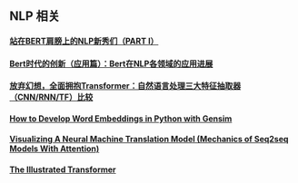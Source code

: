 ##  NLP 相关

#### [站在BERT肩膀上的NLP新秀们（PART I）](https://mp.weixin.qq.com/s/b-HYzrSa4MF2zHYdxbtKcg)
#### [Bert时代的创新（应用篇）：Bert在NLP各领域的应用进展](https://mp.weixin.qq.com/s/WPkOMeXK5rE-KpBFeI-KAg)
#### [放弃幻想，全面拥抱Transformer：自然语言处理三大特征抽取器（CNN/RNN/TF）比较](https://mp.weixin.qq.com/s/T3XjEir63GlasbXDPK2YUQ)

#### [How to Develop Word Embeddings in Python with Gensim](https://machinelearningmastery.com/develop-word-embeddings-python-gensim/)
#### [Visualizing A Neural Machine Translation Model (Mechanics of Seq2seq Models With Attention)](https://jalammar.github.io/visualizing-neural-machine-translation-mechanics-of-seq2seq-models-with-attention/)
#### [The Illustrated Transformer](http://jalammar.github.io/illustrated-transformer/)